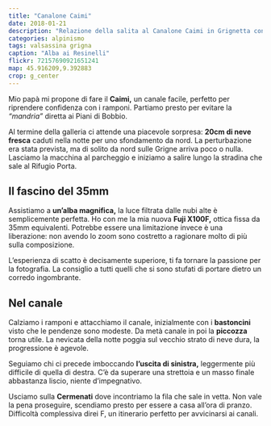 ```yaml
---
title: "Canalone Caimi"
date: 2018-01-21
description: "Relazione della salita al Canalone Caimi in Grignetta con partenza dai Piani dei Resinelli"
categories: alpinismo
tags: valsassina grigna
caption: "Alba ai Resinelli"
flickr: 72157690921651241
map: 45.916209,9.392883
crop: g_center
---
```


Mio papà mi propone di fare il **Caimi,** un canale facile, perfetto per riprendere confidenza con i ramponi. Partiamo presto per evitare la *“mandria”* diretta ai Piani di Bobbio. 

Al termine della galleria ci attende una piacevole sorpresa: **20cm di neve fresca** caduti nella notte per uno sfondamento da nord. La perturbazione era stata prevista, ma di solito da nord sulle Grigne arriva poco o nulla. 
Lasciamo la macchina al parcheggio e iniziamo a salire lungo la stradina che sale al Rifugio Porta. 

## Il fascino del 35mm
Assistiamo a **un’alba magnifica,** la luce filtrata dalle nubi alte è semplicemente perfetta. Ho con me la mia nuova **Fuji X100F,** ottica fissa da 35mm equivalenti. Potrebbe essere una limitazione invece è una liberazione: non avendo lo zoom sono costretto a ragionare molto di più sulla composizione.

L’esperienza di scatto è decisamente superiore, ti fa tornare la passione per la fotografia. La consiglio a tutti quelli che si sono stufati di portare dietro un corredo ingombrante.

## Nel canale
Calziamo i ramponi e attacchiamo il canale, inizialmente con i **bastoncini** visto che le pendenze sono modeste. Da metà canale in poi la **piccozza** torna utile. La nevicata della notte poggia sul vecchio strato di neve dura, la progressione è agevole.

Seguiamo chi ci precede imboccando **l’uscita di sinistra,** leggermente più difficile di quella di destra. C’è da superare una strettoia e un masso finale abbastanza liscio, niente d’impegnativo.

Usciamo sulla **Cermenati** dove incontriamo la fila che sale in vetta. Non vale la pena proseguire, scendiamo presto per essere a casa all’ora di pranzo. Difficoltà complessiva direi F, un itinerario perfetto per avvicinarsi ai canali.
